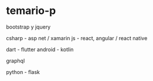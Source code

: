 # temario-p

bootstrap y jquery

csharp - asp net / xamarin
js - react, angular / react native

dart - flutter
android - kotlin

graphql

python - flask 
